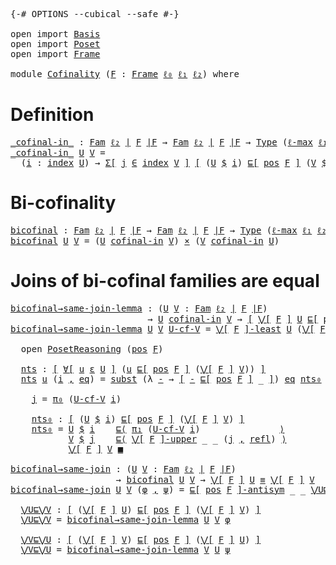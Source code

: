 <pre class="Agda"><a id="9" class="Symbol">{-#</a> <a id="13" class="Keyword">OPTIONS</a> <a id="21" class="Pragma">--cubical</a> <a id="31" class="Pragma">--safe</a> <a id="38" class="Symbol">#-}</a>

<a id="43" class="Keyword">open</a> <a id="48" class="Keyword">import</a> <a id="55" href="Basis.html" class="Module">Basis</a>
<a id="61" class="Keyword">open</a> <a id="66" class="Keyword">import</a> <a id="73" href="Poset.html" class="Module">Poset</a>
<a id="79" class="Keyword">open</a> <a id="84" class="Keyword">import</a> <a id="91" href="Frame.html" class="Module">Frame</a>

<a id="98" class="Keyword">module</a> <a id="105" href="Cofinality.html" class="Module">Cofinality</a> <a id="116" class="Symbol">(</a><a id="117" href="Cofinality.html#117" class="Bound">F</a> <a id="119" class="Symbol">:</a> <a id="121" href="Frame.html#3701" class="Function">Frame</a> <a id="127" href="Basis.html#2455" class="Generalizable">ℓ₀</a> <a id="130" href="Basis.html#2458" class="Generalizable">ℓ₁</a> <a id="133" href="Basis.html#2461" class="Generalizable">ℓ₂</a><a id="135" class="Symbol">)</a> <a id="137" class="Keyword">where</a>
</pre>
Definition
==========

<pre class="Agda"><a id="_cofinal-in_"></a><a id="179" href="Cofinality.html#179" class="Function Operator">_cofinal-in_</a> <a id="192" class="Symbol">:</a> <a id="194" href="Basis.html#5088" class="Function">Fam</a> <a id="198" href="Cofinality.html#133" class="Bound">ℓ₂</a> <a id="201" href="Frame.html#3884" class="Function Operator">∣</a> <a id="203" href="Cofinality.html#117" class="Bound">F</a> <a id="205" href="Frame.html#3884" class="Function Operator">∣F</a> <a id="208" class="Symbol">→</a> <a id="210" href="Basis.html#5088" class="Function">Fam</a> <a id="214" href="Cofinality.html#133" class="Bound">ℓ₂</a> <a id="217" href="Frame.html#3884" class="Function Operator">∣</a> <a id="219" href="Cofinality.html#117" class="Bound">F</a> <a id="221" href="Frame.html#3884" class="Function Operator">∣F</a> <a id="224" class="Symbol">→</a> <a id="226" href="Cubical.Core.Primitives.html#1230" class="Primitive">Type</a> <a id="231" class="Symbol">(</a><a id="232" href="Cubical.Core.Primitives.html#1202" class="Primitive">ℓ-max</a> <a id="238" href="Cofinality.html#130" class="Bound">ℓ₁</a> <a id="241" href="Cofinality.html#133" class="Bound">ℓ₂</a><a id="243" class="Symbol">)</a>
<a id="245" href="Cofinality.html#179" class="Function Operator">_cofinal-in_</a> <a id="258" href="Cofinality.html#258" class="Bound">U</a> <a id="260" href="Cofinality.html#260" class="Bound">V</a> <a id="262" class="Symbol">=</a>
  <a id="266" class="Symbol">(</a><a id="267" href="Cofinality.html#267" class="Bound">i</a> <a id="269" class="Symbol">:</a> <a id="271" href="Basis.html#5163" class="Function">index</a> <a id="277" href="Cofinality.html#258" class="Bound">U</a><a id="278" class="Symbol">)</a> <a id="280" class="Symbol">→</a> <a id="282" href="Cubical.Core.Primitives.html#6302" class="Function">Σ[</a> <a id="285" href="Cofinality.html#285" class="Bound">j</a> <a id="287" href="Cubical.Core.Primitives.html#6302" class="Function">∈</a> <a id="289" href="Basis.html#5163" class="Function">index</a> <a id="295" href="Cofinality.html#260" class="Bound">V</a> <a id="297" href="Cubical.Core.Primitives.html#6302" class="Function">]</a> <a id="299" href="Basis.html#1600" class="Function Operator">[</a> <a id="301" class="Symbol">(</a><a id="302" href="Cofinality.html#258" class="Bound">U</a> <a id="304" href="Basis.html#5256" class="Function Operator">$</a> <a id="306" href="Cofinality.html#267" class="Bound">i</a><a id="307" class="Symbol">)</a> <a id="309" href="Poset.html#2551" class="Function">⊑[</a> <a id="312" href="Frame.html#3968" class="Function">pos</a> <a id="316" href="Cofinality.html#117" class="Bound">F</a> <a id="318" href="Poset.html#2551" class="Function">]</a> <a id="320" class="Symbol">(</a><a id="321" href="Cofinality.html#260" class="Bound">V</a> <a id="323" href="Basis.html#5256" class="Function Operator">$</a> <a id="325" href="Cofinality.html#285" class="Bound">j</a><a id="326" class="Symbol">)</a> <a id="328" href="Basis.html#1600" class="Function Operator">]</a> 
</pre>
Bi-cofinality
=============

<pre class="Agda"><a id="bicofinal"></a><a id="373" href="Cofinality.html#373" class="Function">bicofinal</a> <a id="383" class="Symbol">:</a> <a id="385" href="Basis.html#5088" class="Function">Fam</a> <a id="389" href="Cofinality.html#133" class="Bound">ℓ₂</a> <a id="392" href="Frame.html#3884" class="Function Operator">∣</a> <a id="394" href="Cofinality.html#117" class="Bound">F</a> <a id="396" href="Frame.html#3884" class="Function Operator">∣F</a> <a id="399" class="Symbol">→</a> <a id="401" href="Basis.html#5088" class="Function">Fam</a> <a id="405" href="Cofinality.html#133" class="Bound">ℓ₂</a> <a id="408" href="Frame.html#3884" class="Function Operator">∣</a> <a id="410" href="Cofinality.html#117" class="Bound">F</a> <a id="412" href="Frame.html#3884" class="Function Operator">∣F</a> <a id="415" class="Symbol">→</a> <a id="417" href="Cubical.Core.Primitives.html#1230" class="Primitive">Type</a> <a id="422" class="Symbol">(</a><a id="423" href="Cubical.Core.Primitives.html#1202" class="Primitive">ℓ-max</a> <a id="429" href="Cofinality.html#130" class="Bound">ℓ₁</a> <a id="432" href="Cofinality.html#133" class="Bound">ℓ₂</a><a id="434" class="Symbol">)</a>
<a id="436" href="Cofinality.html#373" class="Function">bicofinal</a> <a id="446" href="Cofinality.html#446" class="Bound">U</a> <a id="448" href="Cofinality.html#448" class="Bound">V</a> <a id="450" class="Symbol">=</a> <a id="452" class="Symbol">(</a><a id="453" href="Cofinality.html#446" class="Bound">U</a> <a id="455" href="Cofinality.html#179" class="Function Operator">cofinal-in</a> <a id="466" href="Cofinality.html#448" class="Bound">V</a><a id="467" class="Symbol">)</a> <a id="469" href="Cubical.Data.Sigma.Base.html#489" class="Function Operator">×</a> <a id="471" class="Symbol">(</a><a id="472" href="Cofinality.html#448" class="Bound">V</a> <a id="474" href="Cofinality.html#179" class="Function Operator">cofinal-in</a> <a id="485" href="Cofinality.html#446" class="Bound">U</a><a id="486" class="Symbol">)</a>
</pre>
Joins of bi-cofinal families are equal
======================================

<pre class="Agda"><a id="bicofinal→same-join-lemma"></a><a id="580" href="Cofinality.html#580" class="Function">bicofinal→same-join-lemma</a> <a id="606" class="Symbol">:</a> <a id="608" class="Symbol">(</a><a id="609" href="Cofinality.html#609" class="Bound">U</a> <a id="611" href="Cofinality.html#611" class="Bound">V</a> <a id="613" class="Symbol">:</a> <a id="615" href="Basis.html#5088" class="Function">Fam</a> <a id="619" href="Cofinality.html#133" class="Bound">ℓ₂</a> <a id="622" href="Frame.html#3884" class="Function Operator">∣</a> <a id="624" href="Cofinality.html#117" class="Bound">F</a> <a id="626" href="Frame.html#3884" class="Function Operator">∣F</a><a id="628" class="Symbol">)</a>
                          <a id="656" class="Symbol">→</a> <a id="658" href="Cofinality.html#609" class="Bound">U</a> <a id="660" href="Cofinality.html#179" class="Function Operator">cofinal-in</a> <a id="671" href="Cofinality.html#611" class="Bound">V</a> <a id="673" class="Symbol">→</a> <a id="675" href="Basis.html#1600" class="Function Operator">[</a> <a id="677" href="Frame.html#4300" class="Function Operator">⋁[</a> <a id="680" href="Cofinality.html#117" class="Bound">F</a> <a id="682" href="Frame.html#4300" class="Function Operator">]</a> <a id="684" href="Cofinality.html#609" class="Bound">U</a> <a id="686" href="Poset.html#2551" class="Function">⊑[</a> <a id="689" href="Frame.html#3968" class="Function">pos</a> <a id="693" href="Cofinality.html#117" class="Bound">F</a> <a id="695" href="Poset.html#2551" class="Function">]</a> <a id="697" href="Frame.html#4300" class="Function Operator">⋁[</a> <a id="700" href="Cofinality.html#117" class="Bound">F</a> <a id="702" href="Frame.html#4300" class="Function Operator">]</a> <a id="704" href="Cofinality.html#611" class="Bound">V</a> <a id="706" href="Basis.html#1600" class="Function Operator">]</a>
<a id="708" href="Cofinality.html#580" class="Function">bicofinal→same-join-lemma</a> <a id="734" href="Cofinality.html#734" class="Bound">U</a> <a id="736" href="Cofinality.html#736" class="Bound">V</a> <a id="738" href="Cofinality.html#738" class="Bound">U-cf-V</a> <a id="745" class="Symbol">=</a> <a id="747" href="Frame.html#5812" class="Function Operator">⋁[</a> <a id="750" href="Cofinality.html#117" class="Bound">F</a> <a id="752" href="Frame.html#5812" class="Function Operator">]-least</a> <a id="760" href="Cofinality.html#734" class="Bound">U</a> <a id="762" class="Symbol">(</a><a id="763" href="Frame.html#4300" class="Function Operator">⋁[</a> <a id="766" href="Cofinality.html#117" class="Bound">F</a> <a id="768" href="Frame.html#4300" class="Function Operator">]</a> <a id="770" href="Cofinality.html#736" class="Bound">V</a><a id="771" class="Symbol">)</a> <a id="773" href="Cofinality.html#817" class="Function">nts</a> <a id="777" class="Keyword">where</a>

  <a id="786" class="Keyword">open</a> <a id="791" href="Poset.html#3652" class="Module">PosetReasoning</a> <a id="806" class="Symbol">(</a><a id="807" href="Frame.html#3968" class="Function">pos</a> <a id="811" href="Cofinality.html#117" class="Bound">F</a><a id="812" class="Symbol">)</a>

  <a id="817" href="Cofinality.html#817" class="Function">nts</a> <a id="821" class="Symbol">:</a> <a id="823" href="Basis.html#1600" class="Function Operator">[</a> <a id="825" href="Basis.html#5990" class="Function">∀[</a> <a id="828" href="Cofinality.html#828" class="Bound">u</a> <a id="830" href="Basis.html#5990" class="Function">ε</a> <a id="832" href="Cofinality.html#734" class="Bound">U</a> <a id="834" href="Basis.html#5990" class="Function">]</a> <a id="836" class="Symbol">(</a><a id="837" href="Cofinality.html#828" class="Bound">u</a> <a id="839" href="Poset.html#2551" class="Function">⊑[</a> <a id="842" href="Frame.html#3968" class="Function">pos</a> <a id="846" href="Cofinality.html#117" class="Bound">F</a> <a id="848" href="Poset.html#2551" class="Function">]</a> <a id="850" class="Symbol">(</a><a id="851" href="Frame.html#4300" class="Function Operator">⋁[</a> <a id="854" href="Cofinality.html#117" class="Bound">F</a> <a id="856" href="Frame.html#4300" class="Function Operator">]</a> <a id="858" href="Cofinality.html#736" class="Bound">V</a><a id="859" class="Symbol">))</a> <a id="862" href="Basis.html#1600" class="Function Operator">]</a>
  <a id="866" href="Cofinality.html#817" class="Function">nts</a> <a id="870" href="Cofinality.html#870" class="Bound">u</a> <a id="872" class="Symbol">(</a><a id="873" href="Cofinality.html#873" class="Bound">i</a> <a id="875" href="Agda.Builtin.Sigma.html#236" class="InductiveConstructor Operator">,</a> <a id="877" href="Cofinality.html#877" class="Bound">eq</a><a id="879" class="Symbol">)</a> <a id="881" class="Symbol">=</a> <a id="883" href="Cubical.Foundations.Prelude.html#7616" class="Function">subst</a> <a id="889" class="Symbol">(λ</a> <a id="892" href="Cofinality.html#892" class="Bound">-</a> <a id="894" class="Symbol">→</a> <a id="896" href="Basis.html#1600" class="Function Operator">[</a> <a id="898" href="Cofinality.html#892" class="Bound">-</a> <a id="900" href="Poset.html#2551" class="Function">⊑[</a> <a id="903" href="Frame.html#3968" class="Function">pos</a> <a id="907" href="Cofinality.html#117" class="Bound">F</a> <a id="909" href="Poset.html#2551" class="Function">]</a> <a id="911" class="Symbol">_</a> <a id="913" href="Basis.html#1600" class="Function Operator">]</a><a id="914" class="Symbol">)</a> <a id="916" href="Cofinality.html#877" class="Bound">eq</a> <a id="919" href="Cofinality.html#958" class="Function">nts₀</a> <a id="924" class="Keyword">where</a>

    <a id="935" href="Cofinality.html#935" class="Function">j</a> <a id="937" class="Symbol">=</a> <a id="939" href="Basis.html#1007" class="Field">π₀</a> <a id="942" class="Symbol">(</a><a id="943" href="Cofinality.html#738" class="Bound">U-cf-V</a> <a id="950" href="Cofinality.html#873" class="Bound">i</a><a id="951" class="Symbol">)</a>

    <a id="958" href="Cofinality.html#958" class="Function">nts₀</a> <a id="963" class="Symbol">:</a> <a id="965" href="Basis.html#1600" class="Function Operator">[</a> <a id="967" class="Symbol">(</a><a id="968" href="Cofinality.html#734" class="Bound">U</a> <a id="970" href="Basis.html#5256" class="Function Operator">$</a> <a id="972" href="Cofinality.html#873" class="Bound">i</a><a id="973" class="Symbol">)</a> <a id="975" href="Poset.html#2551" class="Function">⊑[</a> <a id="978" href="Frame.html#3968" class="Function">pos</a> <a id="982" href="Cofinality.html#117" class="Bound">F</a> <a id="984" href="Poset.html#2551" class="Function">]</a> <a id="986" class="Symbol">(</a><a id="987" href="Frame.html#4300" class="Function Operator">⋁[</a> <a id="990" href="Cofinality.html#117" class="Bound">F</a> <a id="992" href="Frame.html#4300" class="Function Operator">]</a> <a id="994" href="Cofinality.html#736" class="Bound">V</a><a id="995" class="Symbol">)</a> <a id="997" href="Basis.html#1600" class="Function Operator">]</a>
    <a id="1003" href="Cofinality.html#958" class="Function">nts₀</a> <a id="1008" class="Symbol">=</a> <a id="1010" href="Cofinality.html#734" class="Bound">U</a> <a id="1012" href="Basis.html#5256" class="Function Operator">$</a> <a id="1014" href="Cofinality.html#873" class="Bound">i</a>    <a id="1019" href="Poset.html#3694" class="Function Operator">⊑⟨</a> <a id="1022" href="Basis.html#1018" class="Field">π₁</a> <a id="1025" class="Symbol">(</a><a id="1026" href="Cofinality.html#738" class="Bound">U-cf-V</a> <a id="1033" href="Cofinality.html#873" class="Bound">i</a><a id="1034" class="Symbol">)</a>               <a id="1050" href="Poset.html#3694" class="Function Operator">⟩</a>
           <a id="1063" href="Cofinality.html#736" class="Bound">V</a> <a id="1065" href="Basis.html#5256" class="Function Operator">$</a> <a id="1067" href="Cofinality.html#935" class="Function">j</a>    <a id="1072" href="Poset.html#3694" class="Function Operator">⊑⟨</a> <a id="1075" href="Frame.html#5376" class="Function Operator">⋁[</a> <a id="1078" href="Cofinality.html#117" class="Bound">F</a> <a id="1080" href="Frame.html#5376" class="Function Operator">]-upper</a> <a id="1088" class="Symbol">_</a> <a id="1090" class="Symbol">_</a> <a id="1092" class="Symbol">(</a><a id="1093" href="Cofinality.html#935" class="Function">j</a> <a id="1095" href="Agda.Builtin.Sigma.html#236" class="InductiveConstructor Operator">,</a> <a id="1097" href="Cubical.Foundations.Prelude.html#898" class="Function">refl</a><a id="1101" class="Symbol">)</a> <a id="1103" href="Poset.html#3694" class="Function Operator">⟩</a>
           <a id="1116" href="Frame.html#4300" class="Function Operator">⋁[</a> <a id="1119" href="Cofinality.html#117" class="Bound">F</a> <a id="1121" href="Frame.html#4300" class="Function Operator">]</a> <a id="1123" href="Cofinality.html#736" class="Bound">V</a> <a id="1125" href="Poset.html#3832" class="Function Operator">■</a>

<a id="bicofinal→same-join"></a><a id="1128" href="Cofinality.html#1128" class="Function">bicofinal→same-join</a> <a id="1148" class="Symbol">:</a> <a id="1150" class="Symbol">(</a><a id="1151" href="Cofinality.html#1151" class="Bound">U</a> <a id="1153" href="Cofinality.html#1153" class="Bound">V</a> <a id="1155" class="Symbol">:</a> <a id="1157" href="Basis.html#5088" class="Function">Fam</a> <a id="1161" href="Cofinality.html#133" class="Bound">ℓ₂</a> <a id="1164" href="Frame.html#3884" class="Function Operator">∣</a> <a id="1166" href="Cofinality.html#117" class="Bound">F</a> <a id="1168" href="Frame.html#3884" class="Function Operator">∣F</a><a id="1170" class="Symbol">)</a>
                    <a id="1192" class="Symbol">→</a> <a id="1194" href="Cofinality.html#373" class="Function">bicofinal</a> <a id="1204" href="Cofinality.html#1151" class="Bound">U</a> <a id="1206" href="Cofinality.html#1153" class="Bound">V</a> <a id="1208" class="Symbol">→</a> <a id="1210" href="Frame.html#4300" class="Function Operator">⋁[</a> <a id="1213" href="Cofinality.html#117" class="Bound">F</a> <a id="1215" href="Frame.html#4300" class="Function Operator">]</a> <a id="1217" href="Cofinality.html#1151" class="Bound">U</a> <a id="1219" href="Agda.Builtin.Cubical.Path.html#381" class="Function Operator">≡</a> <a id="1221" href="Frame.html#4300" class="Function Operator">⋁[</a> <a id="1224" href="Cofinality.html#117" class="Bound">F</a> <a id="1226" href="Frame.html#4300" class="Function Operator">]</a> <a id="1228" href="Cofinality.html#1153" class="Bound">V</a>
<a id="1230" href="Cofinality.html#1128" class="Function">bicofinal→same-join</a> <a id="1250" href="Cofinality.html#1250" class="Bound">U</a> <a id="1252" href="Cofinality.html#1252" class="Bound">V</a> <a id="1254" class="Symbol">(</a><a id="1255" href="Cofinality.html#1255" class="Bound">φ</a> <a id="1257" href="Agda.Builtin.Sigma.html#236" class="InductiveConstructor Operator">,</a> <a id="1259" href="Cofinality.html#1259" class="Bound">ψ</a><a id="1260" class="Symbol">)</a> <a id="1262" class="Symbol">=</a> <a id="1264" href="Poset.html#3283" class="Function Operator">⊑[</a> <a id="1267" href="Frame.html#3968" class="Function">pos</a> <a id="1271" href="Cofinality.html#117" class="Bound">F</a> <a id="1273" href="Poset.html#3283" class="Function Operator">]-antisym</a> <a id="1283" class="Symbol">_</a> <a id="1285" class="Symbol">_</a> <a id="1287" href="Cofinality.html#1308" class="Function">⋁U⊑⋁V</a> <a id="1293" href="Cofinality.html#1398" class="Function">⋁V⊑⋁U</a> <a id="1299" class="Keyword">where</a>

  <a id="1308" href="Cofinality.html#1308" class="Function">⋁U⊑⋁V</a> <a id="1314" class="Symbol">:</a> <a id="1316" href="Basis.html#1600" class="Function Operator">[</a> <a id="1318" class="Symbol">(</a><a id="1319" href="Frame.html#4300" class="Function Operator">⋁[</a> <a id="1322" href="Cofinality.html#117" class="Bound">F</a> <a id="1324" href="Frame.html#4300" class="Function Operator">]</a> <a id="1326" href="Cofinality.html#1250" class="Bound">U</a><a id="1327" class="Symbol">)</a> <a id="1329" href="Poset.html#2551" class="Function">⊑[</a> <a id="1332" href="Frame.html#3968" class="Function">pos</a> <a id="1336" href="Cofinality.html#117" class="Bound">F</a> <a id="1338" href="Poset.html#2551" class="Function">]</a> <a id="1340" class="Symbol">(</a><a id="1341" href="Frame.html#4300" class="Function Operator">⋁[</a> <a id="1344" href="Cofinality.html#117" class="Bound">F</a> <a id="1346" href="Frame.html#4300" class="Function Operator">]</a> <a id="1348" href="Cofinality.html#1252" class="Bound">V</a><a id="1349" class="Symbol">)</a> <a id="1351" href="Basis.html#1600" class="Function Operator">]</a>
  <a id="1355" href="Cofinality.html#1308" class="Function">⋁U⊑⋁V</a> <a id="1361" class="Symbol">=</a> <a id="1363" href="Cofinality.html#580" class="Function">bicofinal→same-join-lemma</a> <a id="1389" href="Cofinality.html#1250" class="Bound">U</a> <a id="1391" href="Cofinality.html#1252" class="Bound">V</a> <a id="1393" href="Cofinality.html#1255" class="Bound">φ</a>

  <a id="1398" href="Cofinality.html#1398" class="Function">⋁V⊑⋁U</a> <a id="1404" class="Symbol">:</a> <a id="1406" href="Basis.html#1600" class="Function Operator">[</a> <a id="1408" class="Symbol">(</a><a id="1409" href="Frame.html#4300" class="Function Operator">⋁[</a> <a id="1412" href="Cofinality.html#117" class="Bound">F</a> <a id="1414" href="Frame.html#4300" class="Function Operator">]</a> <a id="1416" href="Cofinality.html#1252" class="Bound">V</a><a id="1417" class="Symbol">)</a> <a id="1419" href="Poset.html#2551" class="Function">⊑[</a> <a id="1422" href="Frame.html#3968" class="Function">pos</a> <a id="1426" href="Cofinality.html#117" class="Bound">F</a> <a id="1428" href="Poset.html#2551" class="Function">]</a> <a id="1430" class="Symbol">(</a><a id="1431" href="Frame.html#4300" class="Function Operator">⋁[</a> <a id="1434" href="Cofinality.html#117" class="Bound">F</a> <a id="1436" href="Frame.html#4300" class="Function Operator">]</a> <a id="1438" href="Cofinality.html#1250" class="Bound">U</a><a id="1439" class="Symbol">)</a> <a id="1441" href="Basis.html#1600" class="Function Operator">]</a>
  <a id="1445" href="Cofinality.html#1398" class="Function">⋁V⊑⋁U</a> <a id="1451" class="Symbol">=</a> <a id="1453" href="Cofinality.html#580" class="Function">bicofinal→same-join-lemma</a> <a id="1479" href="Cofinality.html#1252" class="Bound">V</a> <a id="1481" href="Cofinality.html#1250" class="Bound">U</a> <a id="1483" href="Cofinality.html#1259" class="Bound">ψ</a>
</pre>